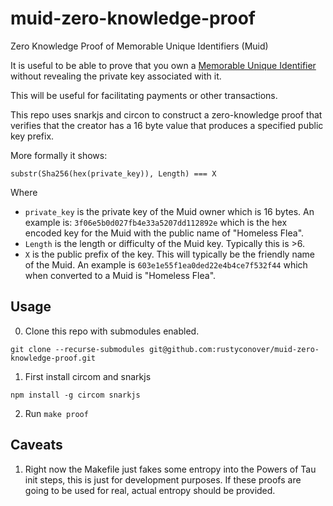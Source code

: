# muid-zero-knowledge-proof
Zero Knowledge Proof of Memorable Unique Identifiers (Muid)

It is useful to be able to prove that you own a [Memorable Unique Identifier](https://www.microprediction.org/muids.html) without revealing the private key associated with it.

This will be useful for facilitating payments or other transactions.

This repo uses snarkjs and circon to construct a zero-knowledge proof that verifies that the creator has a 16 byte value 
that produces a specified public key prefix.

More formally it shows:

`substr(Sha256(hex(private_key)), Length) === X`

Where 

* `private_key` is the private key of the Muid owner which is 16 bytes.  An example is: `3f06e5b0d027fb4e33a5207dd112892e` which is the hex encoded key for the Muid with the public name of "Homeless Flea".
* `Length` is the length or difficulty of the Muid key.  Typically this is >6.
* `X` is the public prefix of the key. This will typically be the friendly name of the Muid.  An example is `603e1e55f1ea0ded22e4b4ce7f532f44` which when converted to a Muid is "Homeless Flea".


## Usage

0. Clone this repo with submodules enabled.  
  
```
git clone --recurse-submodules git@github.com:rustyconover/muid-zero-knowledge-proof.git
```

1. First install circom and snarkjs

```
npm install -g circom snarkjs
```

2. Run `make proof`


## Caveats

1. Right now the Makefile just fakes some entropy into the Powers of Tau init steps, this is just for development purposes.  If these proofs are going to be used for real, actual entropy should be provided.
